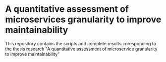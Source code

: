 # A quantitative assessment of microservices granularity to improve maintainability
This repository contains the scripts and complete results coresponding to the thesis research "A quantitative assessment of microservice granularity to improve maintainability"
